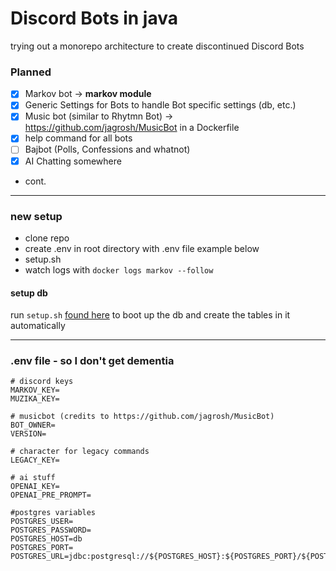 # Discord Bots in java

trying out a monorepo architecture to create discontinued Discord Bots

### Planned

- [x] Markov bot -> **markov module**
- [x] Generic Settings for Bots to handle Bot specific settings (db, etc.)
- [x] Music bot (similar to Rhytmn Bot) -> https://github.com/jagrosh/MusicBot in a Dockerfile
- [x] help command for all bots
- [ ] Bajbot (Polls, Confessions and whatnot)
- [x] AI Chatting somewhere
- cont.

___


### new setup

- clone repo
- create .env in root directory with .env file example below
- setup.sh
- watch logs with `docker logs markov --follow`


#### setup db

run `setup.sh` [found here](./db_setup) to boot up the db and create the tables in it automatically

___

### .env file - so I don't get dementia
```
# discord keys
MARKOV_KEY=
MUZIKA_KEY=

# musicbot (credits to https://github.com/jagrosh/MusicBot)
BOT_OWNER=
VERSION=

# character for legacy commands
LEGACY_KEY=

# ai stuff
OPENAI_KEY=
OPENAI_PRE_PROMPT=

#postgres variables
POSTGRES_USER=
POSTGRES_PASSWORD=
POSTGRES_HOST=db
POSTGRES_PORT=
POSTGRES_URL=jdbc:postgresql://${POSTGRES_HOST}:${POSTGRES_PORT}/${POSTGRES_USER}

```